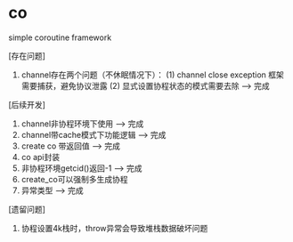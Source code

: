 # co
simple coroutine framework

[存在问题]
1. channel存在两个问题（不休眠情况下）：
(1) channel close exception 框架需要捕获，避免协议泄露
(2) 显式设置协程状态的模式需要去除  --> 完成

[后续开发]
1. channel非协程环境下使用  --> 完成
2. channel带cache模式下功能逻辑 --> 完成
3. create co 带返回值	--> 完成
4. co api封装
5. 非协程环境getcid()返回-1 --> 完成
6. create_co可以强制多生成协程
7. 异常类型 --> 完成

[遗留问题]
1. 协程设置4k栈时，throw异常会导致堆栈数据破坏问题

